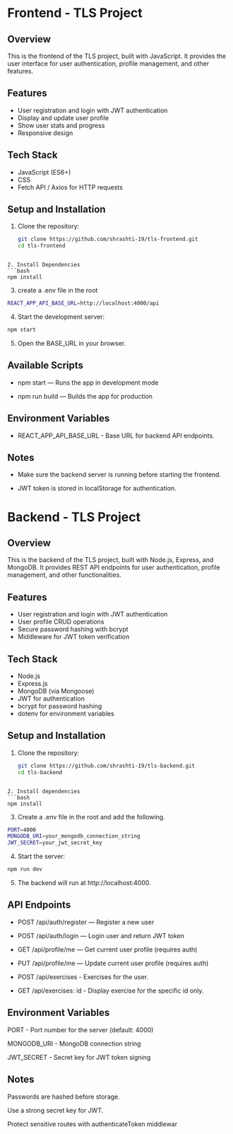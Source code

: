 # Frontend - TLS Project

## Overview
This is the frontend of the TLS project, built with JavaScript. It provides the user interface for user authentication, profile management, and other features.

## Features
- User registration and login with JWT authentication
- Display and update user profile
- Show user stats and progress
- Responsive design

## Tech Stack
- JavaScript (ES6+)
- CSS
- Fetch API / Axios for HTTP requests

## Setup and Installation

1. Clone the repository:
   ```bash
   git clone https://github.com/shrashti-19/tls-frontend.git
   cd tls-frontend
  ```

2. Install Dependencies
 ```bash
 npm install
 ```

3. create a .env file in the root
  ```bash
  REACT_APP_API_BASE_URL=http://localhost:4000/api
 ```

4. Start the development server:
  ```bash
  npm start
  ```

5. Open the BASE_URL in your browser.

## Available Scripts
- npm start — Runs the app in development mode

- npm run build — Builds the app for production

## Environment Variables
- REACT_APP_API_BASE_URL - Base URL for backend API endpoints.

## Notes
- Make sure the backend server is running before starting the frontend.

- JWT token is stored in localStorage for authentication.


# Backend - TLS Project

## Overview
This is the backend of the TLS project, built with Node.js, Express, and MongoDB. It provides REST API endpoints for user authentication, profile management, and other functionalities.

## Features
- User registration and login with JWT authentication
- User profile CRUD operations
- Secure password hashing with bcrypt
- Middleware for JWT token verification

## Tech Stack
- Node.js
- Express.js
- MongoDB (via Mongoose)
- JWT for authentication
- bcrypt for password hashing
- dotenv for environment variables

## Setup and Installation

1. Clone the repository:
   ```bash
   git clone https://github.com/shrashti-19/tls-backend.git
   cd tls-backend
  ```

2. Install dependencies
  ```bash
  npm install
  ```

3. Create a .env file in the root and add the following.
  ```bash
  PORT=4000
MONGODB_URI=your_mongodb_connection_string
JWT_SECRET=your_jwt_secret_key
 ```

4. Start the server:
```bash
npm run dev
```
5. The backend will run at http://localhost:4000.

## API Endpoints
- POST /api/auth/register — Register a new user

- POST /api/auth/login — Login user and return JWT token

- GET /api/profile/me — Get current user profile (requires auth)

- PUT /api/profile/me — Update current user profile (requires auth)

- POST /api/exercises - Exercises for the user. 

- GET /api/exercises: id - Display exercise for the specific id only.


## Environment Variables
PORT - Port number for the server (default: 4000)

MONGODB_URI - MongoDB connection string

JWT_SECRET - Secret key for JWT token signing


## Notes
Passwords are hashed before storage.

Use a strong secret key for JWT.

Protect sensitive routes with authenticateToken middlewar
